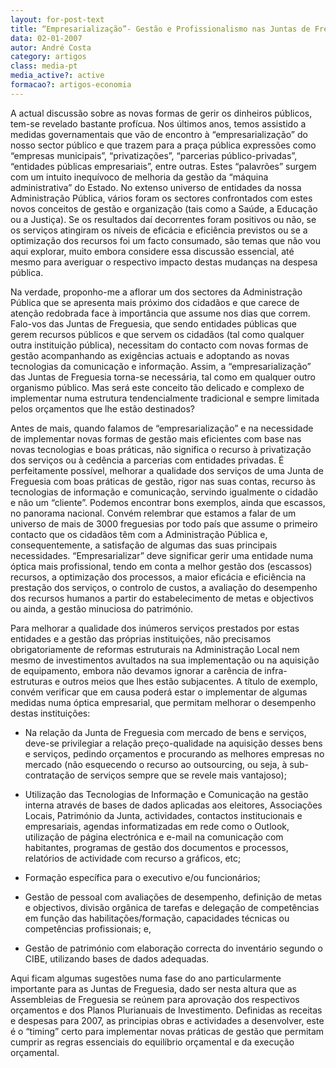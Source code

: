 ```yaml
---
layout: for-post-text
title: “Empresarialização”- Gestão e Profissionalismo nas Juntas de Freguesia
data: 02-01-2007
autor: André Costa
category: artigos
class: media-pt
media_active?: active
formacao?: artigos-economia
---  
```



A actual discussão sobre as novas formas de gerir os dinheiros públicos, tem-se revelado bastante profícua. Nos últimos anos, temos assistido a medidas governamentais que vão de encontro à “empresarialização” do nosso sector público e que trazem para a praça pública expressões como “empresas municipais”, “privatizações”, “parcerias público-privadas”, “entidades públicas empresariais”, entre outras. Estes “palavrões” surgem com um intuito inequívoco de melhoria da gestão da “máquina administrativa” do Estado. No extenso universo de entidades da nossa Administração Pública, vários foram os sectores confrontados com estes novos conceitos de gestão e organização (tais como a Saúde, a Educação ou a Justiça). Se os resultados daí decorrentes foram positivos ou não, se os serviços atingiram os níveis de eficácia e eficiência previstos ou se a optimização dos recursos foi um facto consumado, são temas que não vou aqui explorar, muito embora considere essa discussão essencial, até mesmo para averiguar o respectivo impacto destas mudanças na despesa pública.

Na verdade, proponho-me a aflorar um dos sectores da Administração Pública que se apresenta mais próximo dos cidadãos e que carece de atenção redobrada face à importância que assume nos dias que correm. Falo-vos das Juntas de Freguesia, que sendo entidades públicas que gerem recursos públicos e que servem os cidadãos (tal como qualquer outra instituição pública), necessitam do contacto com novas formas de gestão acompanhando as exigências actuais e adoptando as novas tecnologias da comunicação e informação. Assim, a “empresarialização” das Juntas de Freguesia torna-se necessária, tal como em qualquer outro organismo público. Mas será este conceito tão delicado e complexo de implementar numa estrutura tendencialmente tradicional e sempre limitada pelos orçamentos que lhe estão destinados?

Antes de mais, quando falamos de “empresarialização” e na necessidade de implementar novas formas de gestão mais eficientes com base nas novas tecnologias e boas práticas, não significa o recurso à privatização dos serviços ou à cedência a parcerias com entidades privadas. É perfeitamente possível, melhorar a qualidade dos serviços de uma Junta de Freguesia com boas práticas de gestão, rigor nas suas contas, recurso às tecnologias de informação e comunicação, servindo igualmente o cidadão e não um “cliente”. Podemos encontrar bons exemplos, ainda que escassos, no panorama nacional. Convém relembrar que estamos a falar de um universo de mais de 3000 freguesias por todo país que assume o primeiro contacto que os cidadãos têm com a Administração Pública e, consequentemente, a satisfação de algumas das suas principais necessidades. “Empresarializar” deve significar gerir uma entidade numa óptica mais profissional, tendo em conta a melhor gestão dos (escassos) recursos, a optimização dos processos, a maior eficácia e eficiência na prestação dos serviços, o controlo de custos, a avaliação do desempenho dos recursos humanos a partir do estabelecimento de metas e objectivos ou ainda, a gestão minuciosa do património.

Para melhorar a qualidade dos inúmeros serviços prestados por estas entidades e a gestão das próprias instituições, não precisamos obrigatoriamente de reformas estruturais na Administração Local nem mesmo de investimentos avultados na sua implementação ou na aquisição de equipamento, embora não devamos ignorar a carência de infra-estruturas e outros meios que lhes estão subjacentes. A título de exemplo, convém verificar que em causa poderá estar o implementar de algumas medidas numa óptica empresarial, que permitam melhorar o desempenho destas instituições:

- Na relação da Junta de Freguesia com mercado de bens e serviços, deve-se privilegiar a relação preço-qualidade na aquisição desses bens e serviços, pedindo orçamentos e procurando as melhores empresas no mercado (não esquecendo o recurso ao outsourcing, ou seja, à sub-contratação de serviços sempre que se revele mais vantajoso);

- Utilização das Tecnologias de Informação e Comunicação na gestão interna através de bases de dados aplicadas aos eleitores, Associações Locais, Património da Junta, actividades, contactos institucionais e empresariais, agendas informatizadas em rede como o Outlook, utilização de página electrónica e e-mail na comunicação com habitantes, programas de gestão dos documentos e processos, relatórios de actividade com recurso a gráficos, etc;

- Formação específica para o executivo e/ou funcionários;

- Gestão de pessoal com avaliações de desempenho, definição de metas e objectivos, divisão orgânica de tarefas e delegação de competências em função das habilitações/formação, capacidades técnicas ou competências profissionais; e,

- Gestão de património com elaboração correcta do inventário segundo o CIBE, utilizando bases de dados adequadas.

Aqui ficam algumas sugestões numa fase do ano particularmente importante para as Juntas de Freguesia, dado ser nesta altura que as Assembleias de Freguesia se reúnem para aprovação dos respectivos orçamentos e dos Planos Plurianuais de Investimento. Definidas as receitas e despesas para 2007, as principias obras e actividades a desenvolver, este é o “timing” certo para implementar novas práticas de gestão que permitam cumprir as regras essenciais do equilíbrio orçamental e da execução orçamental.